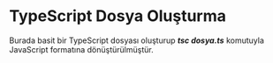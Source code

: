 <h1>TypeScript Dosya Oluşturma</h1>
Burada basit bir TypeScript dosyası oluşturup <b><i>tsc dosya.ts</i></b> komutuyla JavaScript formatına dönüştürülmüştür.
